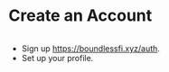 # Create an Account

<figure><img src="../.gitbook/assets/Screenshot 2025-10-01 at 12.23.31 PM.png" alt=""><figcaption></figcaption></figure>

* Sign up https://boundlessfi.xyz/auth.
* Set up your profile.

